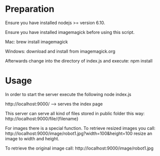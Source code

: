# Preparation

Ensure you have installed nodejs >= version 6.10.

Ensure you have installed imagemagick before using this script. 

Mac:
brew install imagemagick

Windows:
download and install from imagemagick.org

Afterwards change into the directory of index.js and execute:
npm install

# Usage

In order to start the server execute the following
node index.js

http://localhost:9000/  --> serves the index page

This server can serve all kind of files stored in public folder this way:
http://localhost:9000/file/{filename}

For images there is a special function. To retrieve resized images you call:
http://localhost:9000/image/robot1.jpg?width=100&height=100 resize an image to width and height.

To retrieve the original image call:
http://localhost:9000/image/robot1.jpg